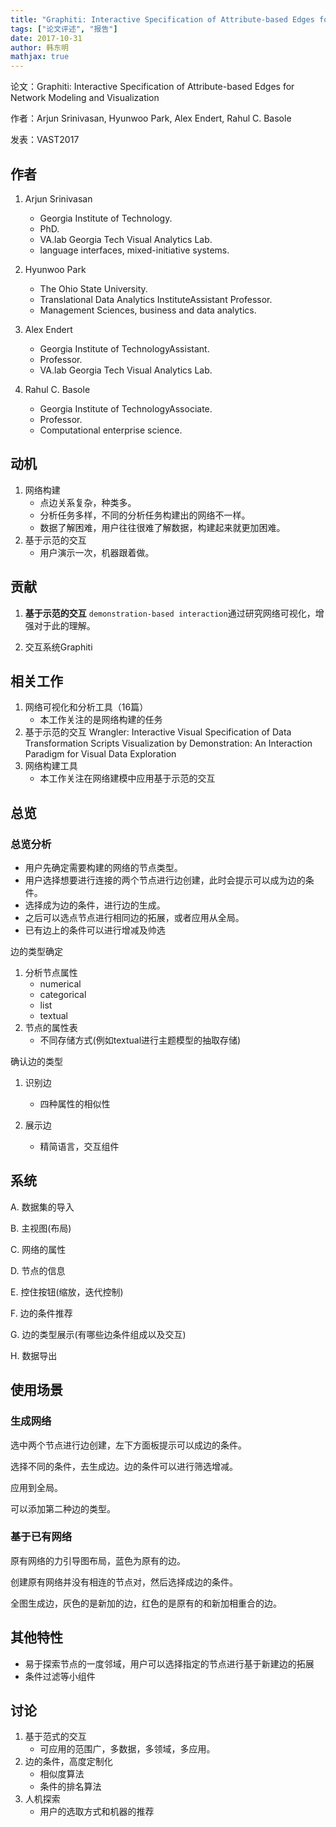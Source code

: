 ```yaml
---
title: "Graphiti: Interactive Specification of Attribute-based Edges for Network Modeling and Visualization"
tags: ["论文评述", "报告"]
date: 2017-10-31
author: 韩东明
mathjax: true
---
```


论文：Graphiti: Interactive Specification of Attribute-based Edges for Network Modeling and Visualization

作者：Arjun Srinivasan, Hyunwoo Park, Alex Endert, Rahul C. Basole

发表：VAST2017

## 作者

1. Arjun Srinivasan
	- Georgia Institute of Technology.
	- PhD.
	- VA.lab Georgia Tech Visual Analytics Lab.
	- language interfaces, mixed-initiative systems.

2. Hyunwoo Park
	- The Ohio State University.
	- Translational Data Analytics InstituteAssistant Professor.
	-  Management Sciences, business and data analytics.

3. Alex Endert
	- Georgia Institute of TechnologyAssistant.
	- Professor.
	- VA.lab Georgia Tech Visual Analytics Lab.
4. Rahul C. Basole
	- Georgia Institute of TechnologyAssociate.
	- Professor.
	- Computational enterprise science.

## 动机
1. 网络构建
	- 点边关系复杂，种类多。
	- 分析任务多样，不同的分析任务构建出的网络不一样。
	- 数据了解困难，用户往往很难了解数据，构建起来就更加困难。
2. 基于示范的交互
	- 用户演示一次，机器跟着做。

## 贡献

1. **基于示范的交互** `demonstration-based interaction`通过研究网络可视化，增强对于此的理解。

2. 交互系统Graphiti

## 相关工作

1. 网络可视化和分析工具（16篇）
   - 本工作关注的是网络构建的任务
2. 基于示范的交互
Wrangler: Interactive Visual Specification of Data Transformation Scripts
Visualization by Demonstration: An Interaction Paradigm for Visual Data Exploration
3. 网络构建工具
	- 本工作关注在网络建模中应用基于示范的交互

## 总览

### 总览分析

- 用户先确定需要构建的网络的节点类型。
- 用户选择想要进行连接的两个节点进行边创建，此时会提示可以成为边的条件。
- 选择成为边的条件，进行边的生成。
- 之后可以选点节点进行相同边的拓展，或者应用从全局。
- 已有边上的条件可以进行增减及帅选

边的类型确定

1. 分析节点属性
   - numerical
   - categorical
   - list
   - textual
2. 节点的属性表
	- 不同存储方式(例如textual进行主题模型的抽取存储)

确认边的类型

1. 识别边
	- 四种属性的相似性

2. 展示边
	- 精简语言，交互组件

## 系统

A. 数据集的导入

B. 主视图(布局)

C. 网络的属性

D. 节点的信息

E. 控住按钮(缩放，迭代控制)

F. 边的条件推荐

G. 边的类型展示(有哪些边条件组成以及交互)

H. 数据导出

## 使用场景
### 生成网络
选中两个节点进行边创建，左下方面板提示可以成边的条件。

选择不同的条件，去生成边。边的条件可以进行筛选增减。

应用到全局。

可以添加第二种边的类型。

### 基于已有网络

原有网络的力引导图布局，蓝色为原有的边。

创建原有网络并没有相连的节点对，然后选择成边的条件。

全图生成边，灰色的是新加的边，红色的是原有的和新加相重合的边。

## 其他特性

- 易于探索节点的一度邻域，用户可以选择指定的节点进行基于新建边的拓展
- 条件过滤等小组件

## 讨论

1. 基于范式的交互
   - 可应用的范围广，多数据，多领域，多应用。
2. 边的条件，高度定制化
   - 相似度算法
   - 条件的排名算法
3. 人机探索
   - 用户的选取方式和机器的推荐